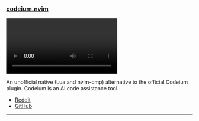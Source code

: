 <h3 id="codeium.nvim">
  <a href="#codeium.nvim">
    <span class="icon-text">
      <span class="icon">
        <i class="fa-solid fa-book"></i>
      </span>
    </span>
    <span>codeium.nvim</span>
  </a>
</h3>

![codeium.nvim](https://user-images.githubusercontent.com/522465/215312040-d5e91a6b-cffa-48f1-909f-360328b5af79.webm)

An unofficial native (Lua and nvim-cmp) alternative to the official Codeium plugin. Codeium is an AI code assistance tool.

- [Reddit](https://www.reddit.com/r/neovim/comments/10o27p3/unofficial_neovimnative_codeium_plugin/)
- [GitHub](https://github.com/jcdickinson/codeium.nvim)

---
